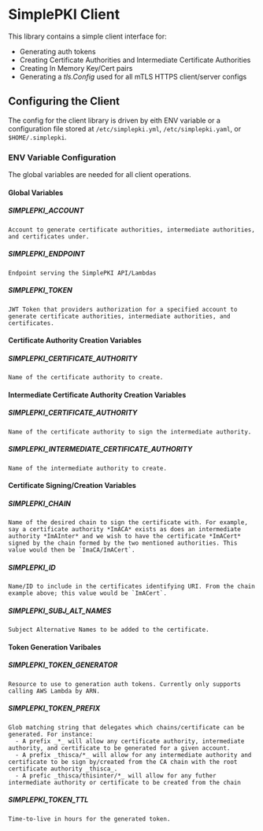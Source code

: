 # SimplePKI Client

This library contains a simple client interface for:
  -  Generating auth tokens
  -  Creating Certificate Authorities and Intermediate Certificate Authorities
  -  Creating In Memory Key/Cert pairs
  -  Generating a *tls.Config* used for all mTLS HTTPS client/server configs


## Configuring the Client

The config for the client library is driven by eith ENV variable or a configuration file stored at `/etc/simplepki.yml`, `/etc/simplepki.yaml`, or `$HOME/.simplepki`.

### ENV Variable Configuration

The global variables are needed for all client operations.

#### Global Variables

  ##### SIMPLEPKI_ACCOUNT

    Account to generate certificate authorities, intermediate authorities, and certificates under.

  ##### SIMPLEPKI_ENDPOINT

    Endpoint serving the SimplePKI API/Lambdas

  ##### SIMPLEPKI_TOKEN

    JWT Token that providers authorization for a specified account to generate certificate authorities, intermediate authorities, and certificates.

#### Certificate Authority Creation Variables

  ##### SIMPLEPKI_CERTIFICATE_AUTHORITY

    Name of the certificate authority to create.

#### Intermediate Certificate Authority Creation Variables
	
  ##### SIMPLEPKI_CERTIFICATE_AUTHORITY

    Name of the certificate authority to sign the intermediate authority.

  ##### SIMPLEPKI_INTERMEDIATE_CERTIFICATE_AUTHORITY

    Name of the intermediate authority to create.

#### Certificate Signing/Creation Variables

  ##### SIMPLEPKI_CHAIN

    Name of the desired chain to sign the certificate with. For example, say a certificate authority *ImACA* exists as does an intermediate authority *ImAInter* and we wish to have the certificate *ImACert* signed by the chain formed by the two mentioned authorities. This value would then be `ImaCA/ImACert`.

  ##### SIMPLEPKI_ID

    Name/ID to include in the certificates identifying URI. From the chain example above; this value would be `ImACert`.

  ##### SIMPLEPKI_SUBJ_ALT_NAMES

    Subject Alternative Names to be added to the certificate.


#### Token Generation Varibales

  ##### SIMPLEPKI_TOKEN_GENERATOR
    
    Resource to use to generation auth tokens. Currently only supports calling AWS Lambda by ARN.

  ##### SIMPLEPKI_TOKEN_PREFIX

    Glob matching string that delegates which chains/certificate can be generated. For instance:
      - A prefix _*_ will allow any certificate authority, intermediate authority, and certificate to be generated for a given account.
      - A prefix _thisca/*_ will allow for any intermediate authority and certificate to be sign by/created from the CA chain with the root certificate authority _thisca_.
      - A prefic _thisca/thisinter/*_ will allow for any futher intermediate authority or certificate to be created from the chain 

  ##### SIMPLEPKI_TOKEN_TTL

    Time-to-live in hours for the generated token.
